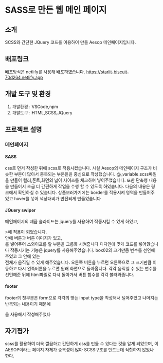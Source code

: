 # SASS로 만든 웹 메인 페이지

## 소개

SCSS와 간단한 JQuery 코드를 이용하여 만들 Aesop 메인페이지입니다.

## 배포링크

배포방식은 netlify를 사용해 배포하였습니다.
https://starlit-biscuit-70d264.netlify.app

## 개발 도구 및 환경

1. 개발환경 : VSCode,npm
2. 개발도구 : HTML,SCSS,JQuery

## 프로젝트 설명

### 메인페이지

#### SASS
css로 먼저 작성한 뒤에 scss로 적용시켰습니다.
사실 Aesop의 메인페이지 구조가 비슷한 부분이 많아서 중복되는 부분들을 중심으로 작성했습니다.
@_variable.scss파일을 만들어 컬러,폰트,화면의 넓이 사이즈를 체크하여 넣어주었습니다.
또한 단축형 내용을 만들어서 조금 더 간편하게 작업을 수행 할 수 있도록 하였습니다.
다음의 내용은 링크에서 확인하실 수 있습니다.
상품보러가기에는 border를 적용시켜 영역을 만들어주었고 hover를 넣어 색상대비가 반전되게 만들었습니다


#### JQuery swiper

메인페이지의 제품 슬라이드는 jquery를 사용하여 작동시킬 수 있게 하였고,
<article box02>>에 적용이 되었습니다.
<article>안에 버튼과 버튼 이미지가 있고, <div>를 넣어주어 스와이프를 할 부분을 그룹화 시켜줍니다
디자인에 맞게 코드를 넣어줬습니다
작동시키는 기능은 jquery를 사용해주었습니다.
box02의 크기만큼 변수를 선언해주었고 그 안에 있는 <div> 전체가 움직일 수 있게 해주었습니다.
오른쪽 버튼을 누르면 오른쪽으로 그 크기만큼 이동하고 다시 왼쪽버튼을 누르면 원래 화면으로 돌아옵니다.
각각 움직일 수 있는 변수를 선언해준 뒤에 html파일로 다시 돌아가서 버튼 함수를 각각 불러와줍니다.



#### footer
footer의 첫부분은 form으로 각각의 맞는 input type을 작성해서 널어주었고 나머지는 반복되는 내용이기 때문에 <dl>을 사용해서 작성해주었다

## 자기평가
scss를 활용하여 더욱 깔끔하고 간단하게 css를 만들 수 있다는 것을 알게 되었으며,
이 AESOP이라는 페이지 자체가 중복성이 많아 SCSS구조를 만드는데 적합하지 않았나 한다.
